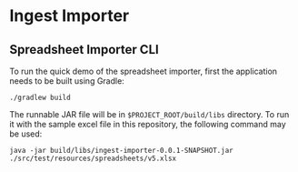 # Ingest Importer

## Spreadsheet Importer CLI

To run the quick demo of the spreadsheet importer, first the application needs to be built using Gradle:

    ./gradlew build
    
The runnable JAR file will be in `$PROJECT_ROOT/build/libs` directory. To run it with the sample excel file in this repository, the following command may be used:

    java -jar build/libs/ingest-importer-0.0.1-SNAPSHOT.jar ./src/test/resources/spreadsheets/v5.xlsx
